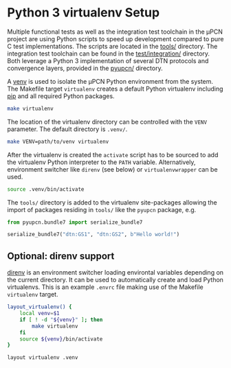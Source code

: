 # Python 3 virtualenv Setup

Multiple functional tests as well as the integration test toolchain in the µPCN
project are using Python scripts to speed up development compared to pure C
test implementations. The scripts are located in the [tools/](tools/) directory.
The integration test toolchain can be found in the
[test/integration/](test/integration/) directory. Both leverage a Python 3
implementation of several DTN protocols and convergence layers, provided in the
[pyupcn/](pyupcn/) directory.

A [venv](https://docs.python.org/3/library/venv.html) is used to isolate the
µPCN Python environment from the system. The Makefile target `virtualenv`
creates a default Python virtualenv including [pip](https://pip.pypa.io/) and
all required Python packages.

```bash
make virtualenv
```

The location of the virtualenv directory can be controlled with the `VENV`
parameter. The default directory is `.venv/`.

```bash
make VENV=path/to/venv virtualenv
```

After the virtualenv is created the `activate` script has to be sourced to add
the virtualenv Python interpreter to the `PATH` variable. Alternatively,
environment switcher like `direnv` (see below) or `virtualenvwrapper` can be
used.

```bash
source .venv/bin/activate
```

The `tools/` directory is added to the virtualenv site-packages allowing the
import of packages residing in `tools/` like the `pyupcn` package, e.g.

```python
from pyupcn.bundle7 import serialize_bundle7

serialize_bundle7("dtn:GS1", "dtn:GS2", b"Hello world!")
```

## Optional: direnv support

[direnv](https://direnv.net/) is an environment switcher loading environtal
variables depending on the current directory. It can be used to automatically
create and load Python virtualenvs. This is an example `.envrc` file making use
of the Makefile `virtualenv` target.

```bash
layout_virtualenv() {
    local venv=$1
    if [ ! -d "${venv}" ]; then
        make virtualenv
    fi
    source ${venv}/bin/activate
}

layout virtualenv .venv
```
